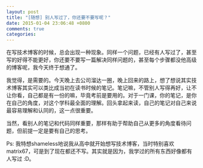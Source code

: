 ```yaml
---
layout: post
title: "[随想] 别人写过了，你还要不要写呢？"
date: 2015-01-04 23:06:48 +0800
comments: true
categories: 
---
```

在写技术博客的时候，总会出现一种现象。同样一个问题，已经有人写过了，甚至写的好得不能更好，你还要不要写一篇解决同样问题的，甚至每个步骤都没他高级的博客呢，我今天终于想通了。

我觉得，是需要的。今天晚上去公司溜达一圈，晚上回来的路上，想了想说其实技术博客其实可以类比成当初在读书时候的笔记。笔记嘛，不管别人写得再好，让不让你看，自己都是有一份的嘛，毕竟考前是要用的。对于一门课，你的笔记，是你在自己的角度，对这个学科最全面的理解。回头拿起来读，自己的笔记对自己来说最容易理解和认同的，这一点很重要。

当然，看别人的笔记和代码同样重要，那样有助于帮助自己从更多的角度看待问题，但前提一定是要有自己的思考。

 
Ps: 我特想shameless地说我从高中就开始想写技术博客，当时特别喜欢matrix67，可是到了现在都还不写。其实就是因为，我学过的所有东西好像都有人写过 :D。 